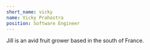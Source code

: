 ```yaml
---
short_name: vicky
name: Vicky Prahastra
position: Software Engineer
---
```

Jill is an avid fruit grower based in the south of France.
